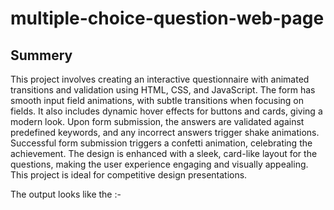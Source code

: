 <h1>
  multiple-choice-question-web-page
</h1>
<h2>
  Summery
</h2>
<p>
  This project involves creating an interactive questionnaire with animated transitions and validation using HTML, CSS, and JavaScript. The form has smooth input field animations, with subtle transitions when focusing on fields. It also includes dynamic hover effects for buttons and cards, giving a modern look. Upon form submission, the answers are validated against predefined keywords, and any incorrect answers trigger shake animations. Successful form submission triggers a confetti animation, celebrating the achievement. The design is enhanced with a sleek, card-like layout for the questions, making the user experience engaging and visually appealing. This project is ideal for competitive design presentations.
</p>
<p>
  The output looks like the :-
</p>
<img src = "">
